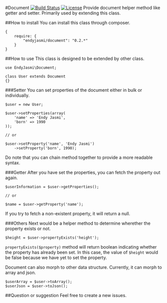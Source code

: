 #Document [![Build Status](https://travis-ci.org/endyjasmi/document.svg?branch=0.2.2)](https://travis-ci.org/endyjasmi/document) [![License](https://poser.pugx.org/endyjasmi/document/license.svg)](https://packagist.org/packages/endyjasmi/document)
Provide document helper method like getter and setter. Primarily used by extending this class.

##How to install
You can install this class through composer.
```
{
	require: {
		"endyjasmi/document": "0.2.*"
	}
}
```

##How to use
This class is designed to be extended by other class.
```
use EndyJasmi\Document;

class User extends Document
{}
```

###Setter
You can set properties of the document either in bulk or individually.
```
$user = new User;

$user->setProperties(array(
	'name' => 'Endy Jasmi',
	'born' => 1990
));

// or

$user->setProperty('name', 'Endy Jasmi')
	->setProperty('born', 1990);
```
Do note that you can chain method together to provide a more readable syntax.

###Getter
After you have set the properties, you can fetch the property out again.
```
$userInformation = $user->getProperties();

// or

$name = $user->getProperty('name');
```
If you try to fetch a non-existent property, it will return a null.


###Others
Next would be a helper method to determine wherether the property exists or not.
```
$height = $user->propertyExists('height');
```
`propertyExists($property)` method will return boolean indicating whether the property has already been set. In this case, the value of `$height` would be false because we have yet to set the property.

Document can also morph to other data structure. Currently, it can morph to array and json.
```
$userArray = $user->toArray();
$userJson = $user->toJson();
```

##Question or suggestion
Feel free to create a new issues.